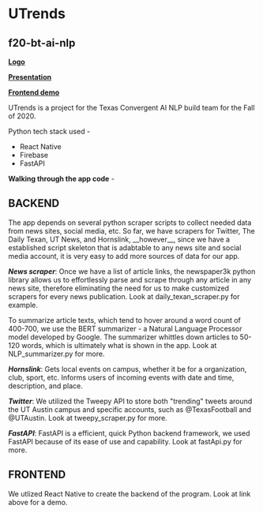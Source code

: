 # UTrends
## f20-bt-ai-nlp

[**Logo**](https://drive.google.com/file/d/1XhUxQwym5rZwr8NbGql3SqGvKSVTTm9X/view?usp=sharing)

[**Presentation**](https://docs.google.com/presentation/d/1GM5yk99FoLEdQrvWQrXttu1FRn96uA_L5eFhwBGK6lk/edit?usp=sharing)

[**Frontend demo**](https://drive.google.com/file/d/1cBCFBZEFBTjUgOdHmGmM8bnjcKPEdd3j/view?usp=sharing)

UTrends is a project for the Texas Convergent AI NLP build team for the Fall of 2020.

Python tech stack used -
* React Native
* Firebase
* FastAPI

**Walking through the app code** -

<h2>BACKEND</h2>
The app depends on several python scraper scripts to collect needed data from news sites, social media, etc. So far, we have scrapers for Twitter, The Daily Texan, UT News, and Hornslink, __however__, since we have a established script skeleton that is adabtable to any news site and social media account, it is very easy to add more sources of data for our app. 

***News scraper***: Once we have a list of article links, the newspaper3k python library allows us to effortlessly parse and scrape through any article in any news site, therefore eliminating the need for us to make customized scrapers for every news publication. Look at daily_texan_scraper.py for example.
 
To summarize article texts, which tend to hover around a word count of 400-700, we use the BERT summarizer - a Natural Language Processor model developed by Google. The summarizer whittles down articles to 50-120 words, which is ultimately what is shown in the app. Look at NLP_summarizer.py for more.

***Hornslink***: Gets local events on campus, whether it be for a organization, club, sport, etc. Informs users of incoming events with date and time, description, and place.

***Twitter***: We utilized the Tweepy API to store both "trending" tweets around the UT Austin campus and specific accounts, such as @TexasFootball and @UTAustin. Look at tweepy_scraper.py for more.

***FastAPI***: FastAPI is a efficient, quick Python backend framework, we used FastAPI because of its ease of use and capability. Look at fastApi.py for more.

<h2>FRONTEND</h2>
We utlized React Native to create the backend of the program. Look at link above for a demo.


